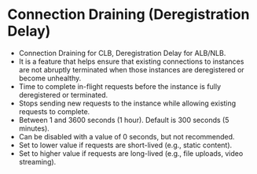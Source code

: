 # Connection Draining (Deregistration Delay)

- Connection Draining for CLB, Deregistration Delay for ALB/NLB.
- It is a feature that helps ensure that existing connections to instances are not abruptly terminated when those instances are deregistered or become unhealthy.
- Time to complete in-flight requests before the instance is fully deregistered or terminated.
- Stops sending new requests to the instance while allowing existing requests to complete.
- Between 1 and 3600 seconds (1 hour). Default is 300 seconds (5 minutes).
- Can be disabled with a value of 0 seconds, but not recommended.
- Set to lower value if requests are short-lived (e.g., static content).
- Set to higher value if requests are long-lived (e.g., file uploads, video streaming).
